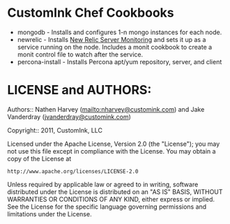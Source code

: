 # CustomInk Chef Cookbooks

* mongodb - Installs and configures 1-n mongo instances for each node.
* newrelic - Installs [New Relic Server Monitoring](http://newrelic.com/features/server-monitoring) and sets it up as a service running on the node.   Includes a monit cookbook to create a monit control file to watch after the service.
* percona-install - Installs Percona apt/yum repository, server, and client

# LICENSE and AUTHORS:

Authors:: Nathen Harvey (<mailto:nharvey@customink.com>) and Jake Vanderdray (<jvanderdray@customink.com>)

Copyright:: 2011, CustomInk, LLC

Licensed under the Apache License, Version 2.0 (the "License");
you may not use this file except in compliance with the License.
You may obtain a copy of the License at

    http://www.apache.org/licenses/LICENSE-2.0

Unless required by applicable law or agreed to in writing, software
distributed under the License is distributed on an "AS IS" BASIS,
WITHOUT WARRANTIES OR CONDITIONS OF ANY KIND, either express or implied.
See the License for the specific language governing permissions and
limitations under the License.
